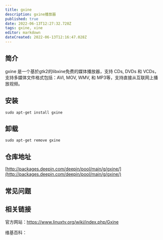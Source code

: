 ```yaml
---
title: gxine
description: gxine播放器
published: true
date: 2022-06-13T12:27:32.728Z
tags: gxine, xine
editor: markdown
dateCreated: 2022-06-13T12:16:47.028Z
---
```


## 简介

gxine 是一个基於gtk2的libxine免费的媒体播放器，支持 CDs, DVDs 和 VCDs，支持多媒体文件格式包括：AVI, MOV, WMV, 和 MP3等，支持直接从互联网上播放视频。

## 安装

`sudo apt-get install gxine`

## 卸载

`sudo apt-get remove gxine`

## 仓库地址

[http://packages.deepin.com/deepin/pool/main/g/gxine/](http://packages.deepin.com/deepin/pool/main/g/gxine/)

## 常见问题

## 相关链接
官方网站：https://www.linuxtv.org/wiki/index.php/Gxine

维基百科：